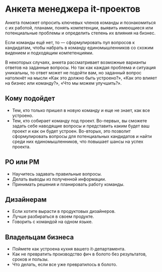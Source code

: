 # Анкета менеджера it-проектов

Анкета поможет опросить ключевых членов команды и познакомиться с их работой, планами, понять компетенции, выявить имеющиеся или потенциальные проблемы и определить степень их влияния на бизнес.

Если команды ещё нет, то — сформулировать пул вопросов к кандидатам, чтобы набрать в команду единомышленников со схожим видением и подходящим компетенциями.

В некоторых случаях, анкета рассматривает возможные варианты ответов на заданные вопросы. Но так как каждая проблема и ситуация уникальны, то ответ может не подойти вам, но заданный вопрос натолкнёт на мысли «Как это должно быть устроено?», «Как это влияет на бизнес или команду?», «Что мы можем улучшить?».

## Кому подойдет
- Тем, кто только пришел в новую команду и еще не знает, как все устроено.
- Тем, кто собирает команду под проект. Во-первых, вы сможете задать себе наводящие вопросы и представить каким будет ваш проект и как он будет устроен. Во-вторых, это позволит сформулировать вопросы для потенциальных кандидатов и найти среди них единомышленников, что повышает шансы на успех проекта.

## PO или PM
- Научитесь задавать правильные вопросы.
- Делать выводы из полученной информации.
- Принимать решения и планировать работу команды.

## Дизайнерам
- Если хотите вырасти в продуктовых дизайнеров.
- Лучше разбираться в своем продукте.
- Говорить с командой на одном языке.

## Владельцам бизнеса
- Поймете как устроена кухня вашего it-департамента.
- Как не превратить производство фич в болото без результатов, сроков и пользы.
- Что делать, если все уже превратилось в болото.